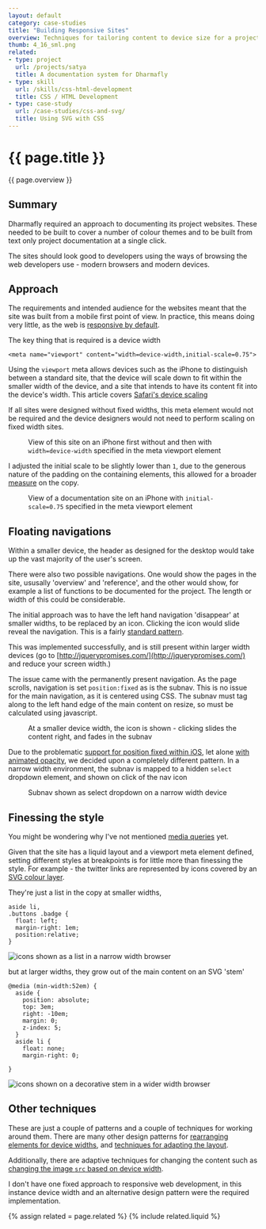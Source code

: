 ```yaml
---
layout: default
category: case-studies
title: "Building Responsive Sites"
overview: Techniques for tailoring content to device size for a project documentation site
thumb: 4_16_sml.png
related: 
- type: project
  url: /projects/satya
  title: A documentation system for Dharmafly
- type: skill
  url: /skills/css-html-development
  title: CSS / HTML Development
- type: case-study
  url: /case-studies/css-and-svg/
  title: Using SVG with CSS
---
```


# {{ page.title }}

{{ page.overview }}

## Summary

Dharmafly required an approach to documenting its project websites. These needed to be built to cover a number of colour themes and to be built from text only project documentation at a single click.

The sites should look good to developers using the ways of browsing the web developers use - modern browsers and modern devices.

## Approach

The requirements and intended audience for the websites meant that the site was built from a mobile first point of view. In practice, this means doing very little, as the web is [responsive by default](http://blog.andyhume.net/responsive-by-default/).

The key thing that is required is a device width

    <meta name="viewport" content="width=device-width,initial-scale=0.75">
    
Using the `viewport` meta allows devices such as the iPhone to distinguish between a standard site, that the device will scale down to fit within the smaller width of the device, and a site that intends to have its content fit into the device's width. This article covers [Safari's device scaling](http://developer.apple.com/library/ios/#documentation/AppleApplications/Reference/SafariWebContent/UsingtheViewport/UsingtheViewport.html)

If all sites were designed without fixed widths, this meta element would not be required and the device designers would not need to perform scaling on fixed width sites.

<figure class="marginalia marginalia-left">
<figcaption>View of this site on an iPhone first without and then with <code>width=device-width</code> specified in the meta viewport element </figcaption>
<img src="/images/4_16_device_width.png" alt="">
</figure>

I adjusted the initial scale to be slightly lower than `1`, due to the generous nature of the padding on the containing elements, this allowed for a broader [measure](http://en.wikipedia.org/wiki/Measure_(typography)) on the copy.

<figure class="marginalia marginalia-right">
<figcaption>View of a documentation site on an iPhone with <code>initial-scale=0.75</code> specified in the meta viewport element</figcaption>
<img src="/images/satya-iphone-big.png" alt="" class="image-default">
</figure>

## Floating navigations

Within a smaller device, the header as designed for the desktop would take up the vast majority of the user's screen. 

There were also two possible navigations. One would show the pages in the site, ususally 'overview' and 'reference', and the other would show, for example a list of functions to be documented for the project. The length or width of this could be considerable.

The initial approach was to have the left hand navigation 'disappear' at smaller widths, to be replaced by an icon. Clicking the icon would slide reveal the navigation. This is a fairly [standard pattern](http://codepen.io/sturobson/full/rAoBh).

This was implemented successfully, and is still present within larger width devices (go to [http://jquerypromises.com/](http://jquerypromises.com/) and reduce your screen width.)


The issue came with the permanently present navigation. As the page scrolls, navigation is set `position:fixed` as is the subnav. This is no issue for the main navigation, as it is centered using CSS. The subnav must tag along to the left hand edge of the main content on resize, so must be calculated using javascript.

<figure class="marginalia marginalia-left">
<figcaption>At a smaller device width, the icon is shown - clicking slides the content right, and fades in the subnav</figcaption>
<img src="/images/4_16_subnav.png" alt="" class="image-default">
</figure>

Due to the problematic [support for position fixed within iOS](http://remysharp.com/2012/05/24/issues-with-position-fixed-scrolling-on-ios/), let alone [with animated opacity](http://stackoverflow.com/questions/11507683/webkit-css-force-hardware-acceleration-for-2d-transforms-without-using-3d-css-p), we decided upon a completely different pattern. In a narrow width environment, the subnav is mapped to a hidden `select` dropdown element, and shown on click of the nav icon

<figure class="marginalia marginalia-right">
<figcaption>Subnav shown as select dropdown on a narrow width device</figcaption>
<img src="/images/4_16_dropdown.png" alt="" class="image-default">
</figure>

## Finessing the style

You might be wondering why I've not mentioned [media queries](http://www.w3.org/TR/css3-mediaqueries/) yet. 

Given that the site has a liquid layout and a viewport meta element defined, setting different styles at breakpoints is for little more than finessing the style. For example - the twitter links are represented by icons covered by an [SVG colour layer](/case-studies/css-and-svg/). 

They're just a list in the copy at smaller widths,

    aside li,
    .buttons .badge {
      float: left;
      margin-right: 1em;
      position:relative;
    }
    
![icons shown as a list in a narrow width browser](/images/4_16_stem_narrow.png)
    
but at larger widths, they grow out of the main content on an SVG 'stem'
 
    @media (min-width:52em) {
      aside {
        position: absolute;
        top: 3em;
        right: -10em;
        margin: 0;
        z-index: 5;
      }
      aside li {
        float: none;
        margin-right: 0;
      
    }

![icons shown on a decorative stem in a wider width browser](/images/4_16_stem_wide.png)

## Other techniques

These are just a couple of patterns and a couple of techniques for working around them. There are many other design patterns for [rearranging elements for device widths](http://bradfrost.github.com/this-is-responsive/patterns.html), and [techniques for adapting the layout](http://dbushell.com/2013/03/19/on-responsive-layout-and-grids/). 

Additionally, there are adaptive techniques for changing the content such as [changing the image `src` based on device width](http://nicolasgallagher.com/responsive-images-using-css3/).

I don't have one fixed approach to responsive web development, in this instance device width and an alternative design pattern were the required implementation.

{% assign related = page.related %}
{% include related.liquid %}